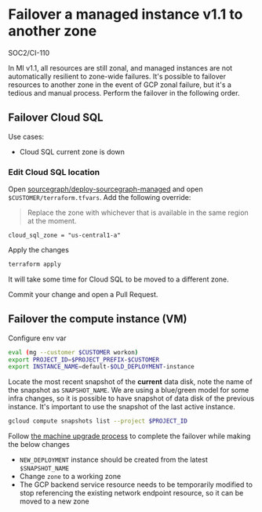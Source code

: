 # Failover a managed instance v1.1 to another zone

<span class="badge badge-note">SOC2/CI-110</span>

In MI v1.1, all resources are still zonal, and managed instances are not automatically resilient to zone-wide failures. It's possible to failover resources to another zone in the event of GCP zonal failure, but it's a tedious and manual process. Perform the failover in the following order.

## Failover Cloud SQL

Use cases:

- Cloud SQL current zone is down

### Edit Cloud SQL location

Open [sourcegraph/deploy-sourcegraph-managed] and open `$CUSTOMER/terraform.tfvars`. Add the following override:

> Replace the zone with whichever that is available in the same region at the moment.

```hcl
cloud_sql_zone = "us-central1-a"
```

Apply the changes

```sh
terraform apply
```

It will take some time for Cloud SQL to be moved to a different zone.

Commit your change and open a Pull Request.

## Failover the compute instance (VM)

<!-- TODO
Validate this actualy works
-->

Configure env var

```sh
eval (mg --customer $CUSTOMER workon)
export PROJECT_ID=$PROJECT_PREFIX-$CUSTOMER
export INSTANCE_NAME=default-$OLD_DEPLOYMENT-instance
```

Locate the most recent snapshot of the **current** data disk, note the name of the snapshot as `SNAPSHOT_NAME`. We are using a blue/green model for some infra changes, so it is possible to have snapshot of data disk of the previous instance. It's important to use the snapshot of the last active instance.

```sh
gcloud compute snapshots list --project $PROJECT_ID
```

Follow [the machine upgrade process](./mi1-1_machine_upgrade_process.md) to complete the failover while making the below changes

- `NEW_DEPLOYMENT` instance should be created from the latest `$SNAPSHOT_NAME`
- Change `zone` to a working zone
- The GCP backend service resource needs to be temporarily modified to stop referencing the existing network endpoint resource, so it can be moved to a new zone

[sourcegraph/deploy-sourcegraph-managed]: https://github.com/sourcegraph/deploy-sourcegraph-managed
